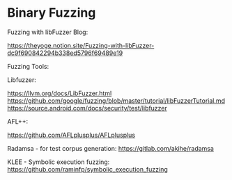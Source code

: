 # Binary Fuzzing

Fuzzing with libFuzzer Blog: 

https://theyoge.notion.site/Fuzzing-with-libFuzzer-dc9f690842294b338ed5796f69489e19

Fuzzing Tools:

Libfuzzer: 

https://llvm.org/docs/LibFuzzer.html
https://github.com/google/fuzzing/blob/master/tutorial/libFuzzerTutorial.md
https://source.android.com/docs/security/test/libfuzzer

AFL++:

https://github.com/AFLplusplus/AFLplusplus

Radamsa - for test corpus generation:
https://gitlab.com/akihe/radamsa

KLEE - Symbolic execution fuzzing:
https://github.com/raminfp/symbolic_execution_fuzzing






